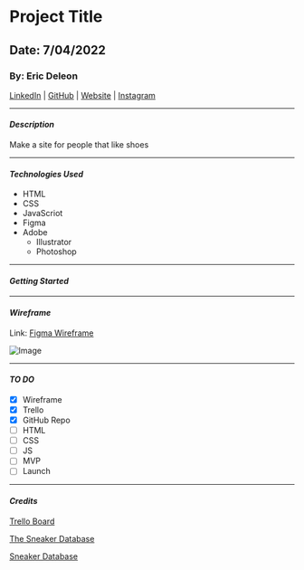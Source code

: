 # Project Title

## Date: 7/04/2022

### By: Eric Deleon

[LinkedIn](https://www.linkedin.com/in/eric-deleon-77a99134/) | [GitHub](https://github.com/132E) | [Website](https://132design.com/) | [Instagram](https://www.instagram.com/132design_/?hl=en)

---

#### **_Description_**

Make a site for people that like shoes

---

#### **_Technologies Used_**

- HTML
- CSS
- JavaScriot
- Figma
- Adobe
  - Illustrator
  - Photoshop

---

#### **_Getting Started_**

---

#### **_Wireframe_**

Link: [Figma Wireframe](https://www.figma.com/file/lRO4stZxSPzF7AM9daL66e/Sneaker-Seeker-wireframe?node-id=0%3A1)

![Image](https://i.imgur.com/iQaV0oB.png)

---

#### **_TO DO_**

- [x] Wireframe
- [x] Trello
- [x] GitHub Repo
- [ ] HTML
- [ ] CSS
- [ ] JS
- [ ] MVP
- [ ] Launch

---

#### **_Credits_**

[Trello Board](https://trello.com/b/UkAEGCos/sneaker-seeker)

[The Sneaker Database](https://thesneakerdatabase.com/api)

[Sneaker Database](https://github.com/druv5319/Sneaks-API)
